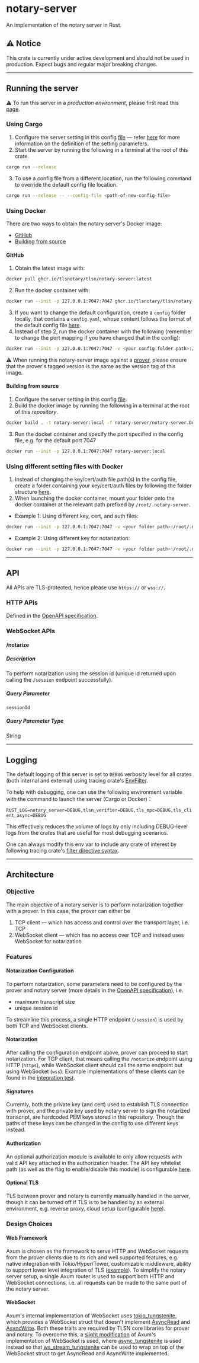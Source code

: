 # notary-server

An implementation of the notary server in Rust.

## ⚠️ Notice

This crate is currently under active development and should not be used in production. Expect bugs and regular major breaking changes.

---
## Running the server
⚠️ To run this server in a *production environment*, please first read this [page](https://docs.tlsnotary.org/developers/notary_server.html).

### Using Cargo
1. Configure the server setting in this config [file](./config/config.yaml) — refer [here](./src/config.rs) for more information on the definition of the setting parameters.
2. Start the server by running the following in a terminal at the root of this crate.
```bash
cargo run --release
```
3. To use a config file from a different location, run the following command to override the default config file location.
```bash
cargo run --release -- --config-file <path-of-new-config-file>
```

### Using Docker
There are two ways to obtain the notary server's Docker image:
- [GitHub](#obtaining-the-image-via-github)
- [Building from source](#building-from-source)

#### GitHub
1. Obtain the latest image with:
```bash
docker pull ghcr.io/tlsnotary/tlsn/notary-server:latest
```
2. Run the docker container with:
```bash
docker run --init -p 127.0.0.1:7047:7047 ghcr.io/tlsnotary/tlsn/notary-server:latest
```
3. If you want to change the default configuration, create a `config` folder locally, that contains a `config.yaml`, whose content follows the format of the default config file [here](./config/config.yaml).
4. Instead of step 2, run the docker container with the following (remember to change the port mapping if you have changed that in the config):
```bash
docker run --init -p 127.0.0.1:7047:7047 -v <your config folder path>:/root/.notary-server/config ghcr.io/tlsnotary/tlsn/notary-server:latest
```

⚠️ When running this notary-server image against a [prover](https://github.com/tlsnotary/tlsn/tree/3e0dcc77d5b8b7d6739ca725f36345108ebecd75/tlsn/examples), please ensure that the prover's tagged version is the same as the version tag of this image.

#### Building from source
1. Configure the server setting in this config [file](./config/config.yaml).
2. Build the docker image by running the following in a terminal at the root of this *repository*.
```bash
docker build . -t notary-server:local -f notary-server/notary-server.Dockerfile
```
3. Run the docker container and specify the port specified in the config file, e.g. for the default port 7047
```bash
docker run --init -p 127.0.0.1:7047:7047 notary-server:local
```

### Using different setting files with Docker
1. Instead of changing the key/cert/auth file path(s) in the config file, create a folder containing your key/cert/auth files by following the folder structure [here](./fixture/).
2. When launching the docker container, mount your folder onto the docker container at the relevant path prefixed by `/root/.notary-server`.
- Example 1: Using different key, cert, and auth files:
```bash
docker run --init -p 127.0.0.1:7047:7047 -v <your folder path>:/root/.notary-server/fixture notary-server:local
```
- Example 2: Using different key for notarization:
```bash
docker run --init -p 127.0.0.1:7047:7047 -v <your folder path>:/root/.notary-server/fixture/notary notary-server:local
```
---
## API
All APIs are TLS-protected, hence please use `https://` or `wss://`.
### HTTP APIs
Defined in the [OpenAPI specification](./openapi.yaml).

### WebSocket APIs
#### /notarize
##### Description
To perform notarization using the session id (unique id returned upon calling the `/session` endpoint successfully).

##### Query Parameter
`sessionId`

##### Query Parameter Type
String

---
## Logging
The default logging of this server is set to `DEBUG` verbosity level for all crates (both internal and external) using tracing crate's [EnvFilter](https://docs.rs/tracing-subscriber/latest/tracing_subscriber/filter/struct.EnvFilter.html).

To help with debugging, one can use the following environment variable with the command to launch the server (Cargo or Docker)：

`RUST_LOG=notary_server=DEBUG,tlsn_verifier=DEBUG,tls_mpc=DEBUG,tls_client_async=DEBUG`

This effectively reduces the volume of logs by only including DEBUG-level logs from the crates that are useful for most debugging scenarios.

One can always modify this env var to include any crate of interest by following tracing crate's [filter directive syntax](https://docs.rs/tracing-subscriber/latest/tracing_subscriber/filter/struct.EnvFilter.html#example-syntax).

---
## Architecture
### Objective
The main objective of a notary server is to perform notarization together with a prover. In this case, the prover can either be
1. TCP client — which has access and control over the transport layer, i.e. TCP
2. WebSocket client — which has no access over TCP and instead uses WebSocket for notarization

### Features
#### Notarization Configuration
To perform notarization, some parameters need to be configured by the prover and notary server (more details in the [OpenAPI specification](./openapi.yaml)), i.e.
- maximum transcript size
- unique session id

To streamline this process, a single HTTP endpoint (`/session`) is used by both TCP and WebSocket clients.

#### Notarization
After calling the configuration endpoint above, prover can proceed to start notarization. For TCP client, that means calling the `/notarize` endpoint using HTTP (`https`), while WebSocket client should call the same endpoint but using WebSocket (`wss`). Example implementations of these clients can be found in the [integration test](./tests/integration_test.rs).

#### Signatures
Currently, both the private key (and cert) used to establish TLS connection with prover, and the private key used by notary server to sign the notarized transcript, are hardcoded PEM keys stored in this repository. Though the paths of these keys can be changed in the config to use different keys instead.

#### Authorization
An optional authorization module is available to only allow requests with valid API key attached in the authorization header. The API key whitelist path (as well as the flag to enable/disable this module) is configurable [here](./config/config.yaml).

#### Optional TLS
TLS between prover and notary is currently manually handled in the server, though it can be turned off if TLS is to be handled by an external environment, e.g. reverse proxy, cloud setup (configurable [here](./config/config.yaml)).

### Design Choices
#### Web Framework
Axum is chosen as the framework to serve HTTP and WebSocket requests from the prover clients due to its rich and well supported features, e.g. native integration with Tokio/Hyper/Tower, customizable middleware, ability to support lower level integration of TLS ([example](https://github.com/tokio-rs/axum/blob/main/examples/low-level-rustls/src/main.rs)). To simplify the notary server setup, a single Axum router is used to support both HTTP and WebSocket connections, i.e. all requests can be made to the same port of the notary server.

#### WebSocket
Axum's internal implementation of WebSocket uses [tokio_tungstenite](https://docs.rs/tokio-tungstenite/latest/tokio_tungstenite/), which provides a WebSocket struct that doesn't implement [AsyncRead](https://docs.rs/futures/latest/futures/io/trait.AsyncRead.html) and [AsyncWrite](https://docs.rs/futures/latest/futures/io/trait.AsyncWrite.html). Both these traits are required by TLSN core libraries for prover and notary. To overcome this, a [slight modification](./src/service/axum_websocket.rs) of Axum's implementation of WebSocket is used, where [async_tungstenite](https://docs.rs/async-tungstenite/latest/async_tungstenite/) is used instead so that [ws_stream_tungstenite](https://docs.rs/ws_stream_tungstenite/latest/ws_stream_tungstenite/index.html) can be used to wrap on top of the WebSocket struct to get AsyncRead and AsyncWrite implemented.

